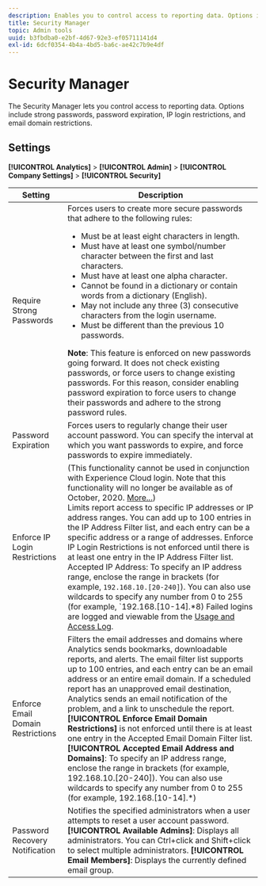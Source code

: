 ```yaml
---
description: Enables you to control access to reporting data. Options include strong passwords, password expiration, IP login restrictions, and email domain restrictions.
title: Security Manager
topic: Admin tools
uuid: b3fbdba0-e2bf-4d67-92e3-ef05711141d4
exl-id: 6dcf0354-4b4a-4bd5-ba6c-ae42c7b9e4df
---
```

# Security Manager

The Security Manager lets you control access to reporting data. Options include strong passwords, password expiration, IP login restrictions, and email domain restrictions.

## Settings

 **[!UICONTROL Analytics]** > **[!UICONTROL Admin]** > **[!UICONTROL Company Settings]** > **[!UICONTROL Security]** 

| Setting | Description |
|--- |--- |
|Require Strong Passwords|Forces users to create more secure passwords that adhere to the following rules: <ul><li>Must be at least eight characters in length.</li><li>Must have at least one symbol/number character between the first and last characters.</li><li>Must have at least one alpha character.</li><li>Cannot be found in a dictionary or contain words from a dictionary (English).</li><li>May not include any three (3) consecutive characters from the login username.</li><li>Must be different than the previous 10 passwords.</li></ul>**Note**: This feature is enforced on new passwords going forward. It does not check existing passwords, or force users to change existing passwords. For this reason, consider enabling password expiration to force users to change their passwords and adhere to the strong password rules.|
|Password Expiration|Forces users to regularly change their user account password. You can specify the interval at which you want passwords to expire, and force passwords to expire immediately.|
|Enforce IP Login Restrictions|(This functionality cannot be used in conjunction with Experience Cloud login. Note that this functionality will no longer be available as of October, 2020. [More...](/help/admin/company/login-restrictions-eol.md))<br> Limits report access to specific IP addresses or IP address ranges. You can add up to 100 entries in the IP Address Filter list, and each entry can be a specific address or a range of addresses. Enforce IP Login Restrictions is not enforced until there is at least one entry in the IP Address Filter list. Accepted IP Address: To specify an IP address range, enclose the range in brackets (for example, `192.168.10.[20-240]`). You can also use wildcards to specify any number from 0 to 255 (for example, `192.168.[10-14].*8) Failed logins are logged and viewable from the [Usage and Access Log](https://docs.adobe.com/content/help/en/analytics/admin/admin-tools/logs.html#section_6FBAF92D9EA244809C45A78A2F0A7232).|
|Enforce Email Domain Restrictions|Filters the email addresses and domains where Analytics sends bookmarks, downloadable reports, and alerts. The email filter list supports up to 100 entries, and each entry can be an email address or an entire email domain. If a scheduled report has an unapproved email destination, Analytics sends an email notification of the problem, and a link to unschedule the report. **[!UICONTROL Enforce Email Domain Restrictions]** is not enforced until there is at least one entry in the Accepted Email Domain Filter list. **[!UICONTROL Accepted Email Address and Domains]**: To specify an IP address range, enclose the range in brackets (for example, 192.168.10.[20-240]). You can also use wildcards to specify any number from 0 to 255 (for example, 192.168.[10-14].*)|
|Password Recovery Notification|Notifies the specified administrators when a user attempts to reset a user account password. **[!UICONTROL Available Admins]**: Displays all administrators. You can Ctrl+click and Shift+click to select multiple administrators. **[!UICONTROL Email Members]**: Displays the currently defined email group.|
